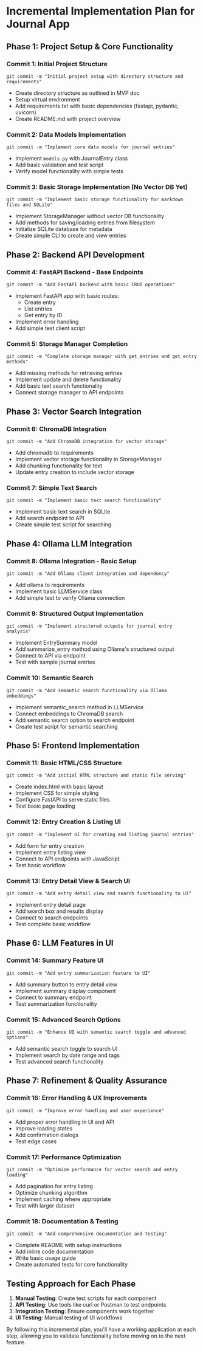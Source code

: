 # Incremental Implementation Plan for Journal App

## Phase 1: Project Setup & Core Functionality

### Commit 1: Initial Project Structure
```
git commit -m "Initial project setup with directory structure and requirements"
```
- Create directory structure as outlined in MVP doc
- Setup virtual environment
- Add requirements.txt with basic dependencies (fastapi, pydantic, uvicorn)
- Create README.md with project overview

### Commit 2: Data Models Implementation
```
git commit -m "Implement core data models for journal entries"
```
- Implement `models.py` with JournalEntry class
- Add basic validation and test script
- Verify model functionality with simple tests

### Commit 3: Basic Storage Implementation (No Vector DB Yet)
```
git commit -m "Implement basic storage functionality for markdown files and SQLite"
```
- Implement StorageManager without vector DB functionality
- Add methods for saving/loading entries from filesystem
- Initialize SQLite database for metadata
- Create simple CLI to create and view entries

## Phase 2: Backend API Development

### Commit 4: FastAPI Backend - Base Endpoints
```
git commit -m "Add FastAPI backend with basic CRUD operations"
```
- Implement FastAPI app with basic routes:
  - Create entry
  - List entries
  - Get entry by ID
- Implement error handling
- Add simple test client script

### Commit 5: Storage Manager Completion
```
git commit -m "Complete storage manager with get_entries and get_entry methods"
```
- Add missing methods for retrieving entries
- Implement update and delete functionality
- Add basic text search functionality
- Connect storage manager to API endpoints

## Phase 3: Vector Search Integration

### Commit 6: ChromaDB Integration
```
git commit -m "Add ChromaDB integration for vector storage"
```
- Add chromadb to requirements
- Implement vector storage functionality in StorageManager
- Add chunking functionality for text
- Update entry creation to include vector storage

### Commit 7: Simple Text Search
```
git commit -m "Implement basic text search functionality"
```
- Implement basic text search in SQLite
- Add search endpoint to API
- Create simple test script for searching

## Phase 4: Ollama LLM Integration

### Commit 8: Ollama Integration - Basic Setup
```
git commit -m "Add Ollama client integration and dependency"
```
- Add ollama to requirements
- Implement basic LLMService class
- Add simple test to verify Ollama connection

### Commit 9: Structured Output Implementation
```
git commit -m "Implement structured outputs for journal entry analysis"
```
- Implement EntrySummary model
- Add summarize_entry method using Ollama's structured output
- Connect to API via endpoint
- Test with sample journal entries

### Commit 10: Semantic Search
```
git commit -m "Add semantic search functionality via Ollama embeddings"
```
- Implement semantic_search method in LLMService
- Connect embeddings to ChromaDB search
- Add semantic search option to search endpoint
- Create test script for semantic searching

## Phase 5: Frontend Implementation

### Commit 11: Basic HTML/CSS Structure
```
git commit -m "Add initial HTML structure and static file serving"
```
- Create index.html with basic layout
- Implement CSS for simple styling
- Configure FastAPI to serve static files
- Test basic page loading

### Commit 12: Entry Creation & Listing UI
```
git commit -m "Implement UI for creating and listing journal entries"
```
- Add form for entry creation
- Implement entry listing view
- Connect to API endpoints with JavaScript
- Test basic workflow

### Commit 13: Entry Detail View & Search UI
```
git commit -m "Add entry detail view and search functionality to UI"
```
- Implement entry detail page
- Add search box and results display
- Connect to search endpoints
- Test complete basic workflow

## Phase 6: LLM Features in UI

### Commit 14: Summary Feature UI
```
git commit -m "Add entry summarization feature to UI"
```
- Add summary button to entry detail view
- Implement summary display component
- Connect to summary endpoint
- Test summarization functionality

### Commit 15: Advanced Search Options
```
git commit -m "Enhance UI with semantic search toggle and advanced options"
```
- Add semantic search toggle to search UI
- Implement search by date range and tags
- Test advanced search functionality

## Phase 7: Refinement & Quality Assurance

### Commit 16: Error Handling & UX Improvements
```
git commit -m "Improve error handling and user experience"
```
- Add proper error handling in UI and API
- Improve loading states
- Add confirmation dialogs
- Test edge cases

### Commit 17: Performance Optimization
```
git commit -m "Optimize performance for vector search and entry loading"
```
- Add pagination for entry listing
- Optimize chunking algorithm
- Implement caching where appropriate
- Test with larger dataset

### Commit 18: Documentation & Testing
```
git commit -m "Add comprehensive documentation and testing"
```
- Complete README with setup instructions
- Add inline code documentation
- Write basic usage guide
- Create automated tests for core functionality

## Testing Approach for Each Phase

1. **Manual Testing**: Create test scripts for each component
2. **API Testing**: Use tools like curl or Postman to test endpoints
3. **Integration Testing**: Ensure components work together
4. **UI Testing**: Manual testing of UI workflows

By following this incremental plan, you'll have a working application at each step, allowing you to validate functionality before moving on to the next feature.
